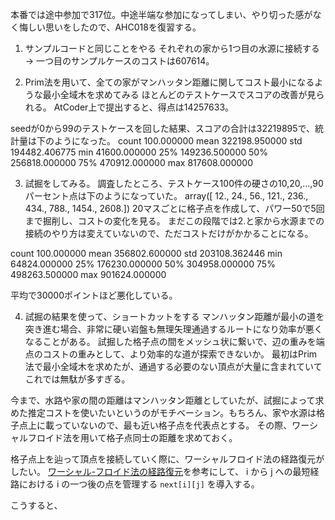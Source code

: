 本番では途中参加で317位。中途半端な参加になってしまい、やり切った感がなく悔しい思いをしたので、AHC018を復習する。

1. サンプルコードと同じことをやる
  それぞれの家から1つ目の水源に接続する -> 一つ目のサンプルケースのコストは607614。

2. Prim法を用いて、全ての家がマンハッタン距離に関してコスト最小になるような最小全域木を求めてみる
  ほとんどのテストケースでスコアの改善が見られる。
  AtCoder上で提出すると、得点は14257633。

  seedが0から99のテストケースを回した結果、スコアの合計は32219895で、統計量は下のようになった。
  count	100.000000
  mean	322198.950000
  std	194482.406775
  min	41600.000000
  25%	149236.500000
  50%	256818.000000
  75%	470912.000000
  max	817608.000000

3. 試掘をしてみる。
  調査したところ、テストケース100件の硬さの10,20,...,90パーセント点は下のようになっていた。
  array([  12.,   24.,   56.,  121.,  236.,  434.,  788., 1454., 2608.])
  20マスごとに格子点を作成して、パワー50で5回まで掘削し、コストの変化を見る。
  まだこの段階では2.と家から水源までの接続のやり方は変えていないので、ただコストだけがかかることになる。

  count	100.000000
  mean	356802.600000
  std	203108.362446
  min	64824.000000
  25%	176230.000000
  50%	304958.000000
  75%	498263.500000
  max	901624.000000

  平均で30000ポイントほど悪化している。

4. 試掘の結果を使って、ショートカットをする
  マンハッタン距離が最小の道を突き進む場合、非常に硬い岩盤も無理矢理通過するルートになり効率が悪くなることがある。
  試掘した格子点の間をメッシュ状に繋いで、辺の重みを端点のコストの重みとして、より効率的な道が探索できないか。
  最初はPrim法で最小全域木を求めたが、通過する必要のない頂点が大量に含まれていてこれでは無駄が多すぎる。

  今まで、水路や家の間の距離はマンハッタン距離としていたが、試掘によって求めた推定コストを使いたいというのがモチベーション。もちろん、家や水源は格子点上に載っていないので、最も近い格子点を代表点とする。
  その際、ワーシャルフロイド法を用いて格子点同士の距離を求めておく。

  格子点上を辿って頂点を接続していく際に、ワーシャルフロイド法の経路復元がしたい。
  [ワーシャル-フロイド法の経路復元](https://zeosutt.hatenablog.com/entry/2015/05/05/045943)を参考にして、
  i から j への最短経路における i の一つ後の点を管理する `next[i][j]` を導入する。

  こうすると、 
